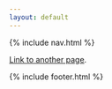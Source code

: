 ```yaml
---
layout: default
---
```

{% include nav.html %}



[Link to another page](./another-page.html).



{% include footer.html %}